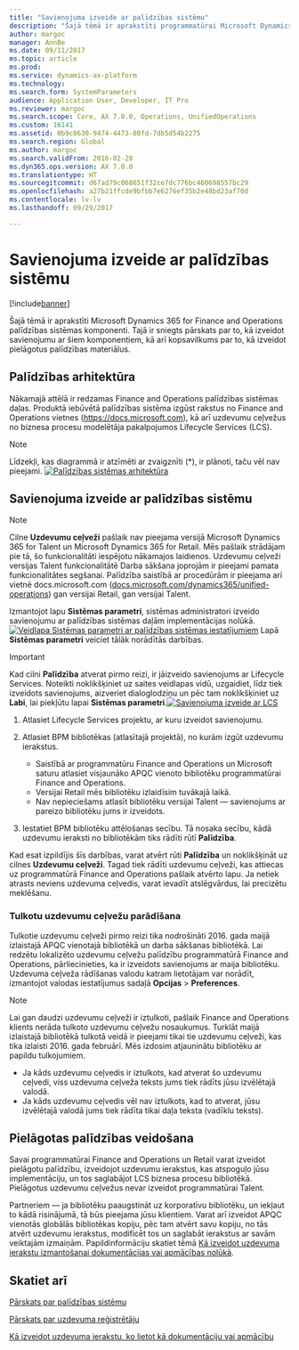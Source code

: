 ```yaml
---
title: "Savienojuma izveide ar palīdzības sistēmu"
description: "Šajā tēmā ir aprakstīti programmatūrai Microsoft Dynamics 365 for Finance and Operations paredzētās palīdzības sistēmas komponenti, sniegts apskats par to, kā tos savienot, un kopsavilkums par to, kā izveidot pielāgotu palīdzību."
author: margoc
manager: AnnBe
ms.date: 09/11/2017
ms.topic: article
ms.prod: 
ms.service: dynamics-ax-platform
ms.technology: 
ms.search.form: SystemParameters
audience: Application User, Developer, IT Pro
ms.reviewer: margoc
ms.search.scope: Core, AX 7.0.0, Operations, UnifiedOperations
ms.custom: 16141
ms.assetid: 0b9c8630-9474-4473-80fd-7db5d54b2275
ms.search.region: Global
ms.author: margoc
ms.search.validFrom: 2016-02-28
ms.dyn365.ops.version: AX 7.0.0
ms.translationtype: HT
ms.sourcegitcommit: d67ad79c068651f32ce7dc776bc460698557bc29
ms.openlocfilehash: a27b21ffcde9bfbb7e6276ef35b2e48bd23af70d
ms.contentlocale: lv-lv
ms.lasthandoff: 09/29/2017

---
```


# <a name="connect-the-help-system"></a>Savienojuma izveide ar palīdzības sistēmu

[!include[banner](../includes/banner.md)]


Šajā tēmā ir aprakstīti Microsoft Dynamics 365 for Finance and Operations palīdzības sistēmas komponenti. Tajā ir sniegts pārskats par to, kā izveidot savienojumu ar šiem komponentiem, kā arī kopsavilkums par to, kā izveidot pielāgotus palīdzības materiālus. 

## <a name="help-architecture"></a>Palīdzības arhitektūra
Nākamajā attēlā ir redzamas Finance and Operations palīdzības sistēmas daļas. Produktā iebūvētā palīdzības sistēma izgūst rakstus no Finance and Operations vietnes (https://docs.microsoft.com), kā arī uzdevumu ceļvežus no biznesa procesu modelētāja pakalpojumos Lifecycle Services (LCS). 
> [!NOTE]
> Līdzekļi, kas diagrammā ir atzīmēti ar zvaigznīti (\*), ir plānoti, taču vēl nav pieejami. [![Palīdzības sistēmas arhitektūra](./media/help-architecture.png)](./media/help-architecture.png)


## <a name="connecting-the-help-system"></a>Savienojuma izveide ar palīdzības sistēmu
> [!NOTE]
> Cilne **Uzdevumu ceļveži** pašlaik nav pieejama versijā Microsoft Dynamics 365 for Talent un Microsoft Dynamics 365 for Retail. Mēs pašlaik strādājam pie tā, šo funkcionalitāti iespējotu nākamajos laidienos. Uzdevumu ceļveži versijas Talent funkcionalitātē Darba sākšana joprojām ir pieejami pamata funkcionalitātes segšanai. Palīdzība saistībā ar procedūrām ir pieejama arī vietnē docs.microsoft.com ([docs.microsoft.com/dynamics365/unified-operations](../../index.md)) gan versijai Retail, gan versijai Talent.
 

Izmantojot lapu **Sistēmas parametri**, sistēmas administratori izveido savienojumu ar palīdzības sistēmas daļām implementācijas nolūkā. [![Veidlapa Sistēmas parametri ar palīdzības sistēmas iestatījumiem](./media/system-parameters_ops-1024x437.png)](./media/system-parameters_ops.png) Lapā **Sistēmas parametri** veiciet tālāk norādītās darbības.

> [!IMPORTANT]
> Kad cilni **Palīdzība** atverat pirmo reizi, ir jāizveido savienojums ar Lifecycle Services. Noteikti noklikšķiniet uz saites veidlapas vidū, uzgaidiet, līdz tiek izveidots savienojums, aizveriet dialoglodziņu un pēc tam noklikšķiniet uz **Labi**, lai piekļūtu lapai **Sistēmas parametri**.[![Savienojuma izveide ar LCS](./media/connect-to-lcs-crop-1024x365.png "Savienojuma izveide ar LCS")](./media/connect-to-lcs-crop.png)

1.  Atlasiet Lifecycle Services projektu, ar kuru izveidot savienojumu.
2.  Atlasiet BPM bibliotēkas (atlasītajā projektā), no kurām izgūt uzdevumu ierakstus.
    - Saistībā ar programmatūru Finance and Operations un Microsoft saturu atlasiet visjaunāko APQC vienoto bibliotēku programmatūrai Finance and Operations. 
    - Versijai Retail mēs bibliotēku izlaidīsim tuvākajā laikā. 
    - Nav nepieciešams atlasīt bibliotēku versijai Talent — savienojums ar pareizo bibliotēku jums ir izveidots. 

3.  Iestatiet BPM bibliotēku attēlošanas secību. Tā nosaka secību, kādā uzdevumu ieraksti no bibliotēkām tiks rādīti rūtī **Palīdzība**.

Kad esat izpildījis šīs darbības, varat atvērt rūti **Palīdzība** un noklikšķināt uz cilnes **Uzdevumu ceļveži**. Tagad tiek rādīti uzdevumu ceļveži, kas attiecas uz programmatūrā Finance and Operations pašlaik atvērto lapu. Ja netiek atrasts neviens uzdevuma ceļvedis, varat ievadīt atslēgvārdus, lai precizētu meklēšanu.

### <a name="showing-translated-task-guides"></a>Tulkotu uzdevumu ceļvežu parādīšana

Tulkotie uzdevumu ceļveži pirmo reizi tika nodrošināti 2016. gada maijā izlaistajā APQC vienotajā bibliotēkā un darba sākšanas bibliotēkā. Lai redzētu lokalizēto uzdevumu ceļvežu palīdzību programmatūrā Finance and Operations, pārliecinieties, ka ir izveidots savienojums ar maija bibliotēku. Uzdevuma ceļveža rādīšanas valodu katram lietotājam var norādīt, izmantojot valodas iestatījumus sadaļā **Opcijas** &gt; **Preferences**. 

> [!NOTE]
> Lai gan daudzi uzdevumu ceļveži ir iztulkoti, pašlaik Finance and Operations klients nerāda tulkoto uzdevumu ceļvežu nosaukumus. Turklāt maijā izlaistajā bibliotēkā tulkotā veidā ir pieejami tikai tie uzdevumu ceļveži, kas tika izlaisti 2016. gada februārī. Mēs izdosim atjauninātu bibliotēku ar papildu tulkojumiem.
> -   Ja kāds uzdevumu ceļvedis ir iztulkots, kad atverat šo uzdevumu ceļvedi, viss uzdevuma ceļveža teksts jums tiek rādīts jūsu izvēlētajā valodā.
> -   Ja kāds uzdevumu ceļvedis vēl nav iztulkots, kad to atverat, jūsu izvēlētajā valodā jums tiek rādīta tikai daļa teksta (vadīklu teksts).

## <a name="creating-custom-help"></a>Pielāgotas palīdzības veidošana
Savai programmatūrai Finance and Operations un Retail varat izveidot pielāgotu palīdzību, izveidojot uzdevumu ierakstus, kas atspoguļo jūsu implementāciju, un tos saglabājot LCS biznesa procesu bibliotēkā. Pielāgotus uzdevumu ceļvežus nevar izveidot programmatūrai Talent. 

Partneriem — ja bibliotēku paaugstināt uz korporatīvu bibliotēku, un iekļaut to kādā risinājumā, tā būs pieejama jūsu klientiem. Varat arī izveidot APQC vienotās globālās bibliotēkas kopiju, pēc tam atvērt savu kopiju, no tās atvērt uzdevumu ierakstus, modificēt tos un saglabāt ierakstus ar savām veiktajām izmaiņām. Papildinformāciju skatiet tēmā [Kā izveidot uzdevuma ierakstu izmantošanai dokumentācijas vai apmācības nolūkā](../../dev-itpro/user-interface/task-recorder.md).

<a name="see-also"></a>Skatiet arī
--------

[Pārskats par palīdzības sistēmu](help-overview.md)

[Pārskats par uzdevuma reģistrētāju](../../dev-itpro/user-interface/task-recorder.md)

[Kā izveidot uzdevuma ierakstu, ko lietot kā dokumentāciju vai apmācību](../../dev-itpro/user-interface/task-recorder-training-docs.md)





